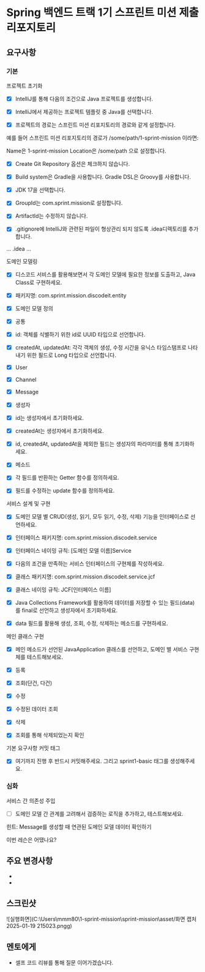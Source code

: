 # Spring 백엔드 트랙 1기 스프린트 미션 제출 리포지토리

## 요구사항

### 기본
프로젝트 초기화
- [x] IntelliJ를 통해 다음의 조건으로 Java 프로젝트를 생성합니다.

- [x]  IntelliJ에서 제공하는 프로젝트 템플릿 중 Java를 선택합니다.

- [x]  프로젝트의 경로는 스프린트 미션 리포지토리의 경로와 같게 설정합니다.

예를 들어 스프린트 미션 리포지토리의 경로가 /some/path/1-sprint-mission 이라면:

Name은 1-sprint-mission
Location은 /some/path
으로 설정합니다.

- [x]  Create Git Repository 옵션은 체크하지 않습니다.

- [x]  Build system은 Gradle을 사용합니다. Gradle DSL은 Groovy를 사용합니다.

- [x]  JDK 17을 선택합니다.

- [x]  GroupId는 com.sprint.mission로 설정합니다.

- [x]  ArtifactId는 수정하지 않습니다.

- [x]  .gitignore에 IntelliJ와 관련된 파일이 형상관리 되지 않도록 .idea디렉토리를 추가합니다.

...
.idea
...

도메인 모델링

- [x] 디스코드 서비스를 활용해보면서 각 도메인 모델에 필요한 정보를 도출하고, Java Class로 구현하세요.

- [x] 패키지명: com.sprint.mission.discodeit.entity

- [x] 도메인 모델 정의

- [x] 공통

- [x] id: 객체를 식별하기 위한 id로 UUID 타입으로 선언합니다.

- [x] createdAt, updatedAt: 각각 객체의 생성, 수정 시간을 유닉스 타임스탬프로 나타내기 위한 필드로 Long 타입으로 선언합니다.

- [x] User

- [x] Channel

- [x] Message

- [x] 생성자

- [x] id는 생성자에서 초기화하세요.

- [x] createdAt는 생성자에서 초기화하세요.

- [x] id, createdAt, updatedAt을 제외한 필드는 생성자의 파라미터를 통해 초기화하세요.

- [x] 메소드

- [x] 각 필드를 반환하는 Getter 함수를 정의하세요.

- [x] 필드를 수정하는 update 함수를 정의하세요.

서비스 설계 및 구현

- [x] 도메인 모델 별 CRUD(생성, 읽기, 모두 읽기, 수정, 삭제) 기능을 인터페이스로 선언하세요.

- [x] 인터페이스 패키지명: com.sprint.mission.discodeit.service

- [x] 인터페이스 네이밍 규칙: [도메인 모델 이름]Service

- [x] 다음의 조건을 만족하는 서비스 인터페이스의 구현체를 작성하세요.

- [x] 클래스 패키지명: com.sprint.mission.discodeit.service.jcf

- [x] 클래스 네이밍 규칙: JCF[인터페이스 이름]

- [x] Java Collections Framework를 활용하여 데이터를 저장할 수 있는 필드(data)를 final로 선언하고 생성자에서 초기화하세요.

- [x] data 필드를 활용해 생성, 조회, 수정, 삭제하는 메소드를 구현하세요.

메인 클래스 구현

- [x] 메인 메소드가 선언된 JavaApplication 클래스를 선언하고, 도메인 별 서비스 구현체를 테스트해보세요.

- [x] 등록

- [x] 조회(단건, 다건)

- [x] 수정

- [x] 수정된 데이터 조회

- [x] 삭제

- [x] 조회를 통해 삭제되었는지 확인

기본 요구사항 커밋 태그

- [x] 여기까지 진행 후 반드시 커밋해주세요. 그리고 sprint1-basic 태그를 생성해주세요.

### 심화

서비스 간 의존성 주입

- [ ] 도메인 모델 간 관계를 고려해서 검증하는 로직을 추가하고, 테스트해보세요.

힌트: Message를 생성할 때 연관된 도메인 모델 데이터 확인하기

이번 레슨은 어땠나요?

## 주요 변경사항
-
-

## 스크린샷
![실행화면](C:\Users\mmm80\1-sprint-mission\sprint-mission\asset/화면 캡처 2025-01-19 215023.pngg)

## 멘토에게
- 셀프 코드 리뷰를 통해 질문 이어가겠습니다.


